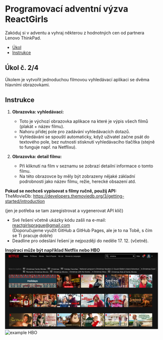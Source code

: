 # Programovací adventní výzva ReactGirls

Zakóduj si v adventu a vyhraj některou z hodnotných cen od partnera Lenovo ThinkPad.

- [Úkol](#ukol)
- [Instrukce](#instrukce)


## Úkol č. 2/4
Úkolem je vytvořit jednoduchou filmovou vyhledávací aplikaci se dvěma hlavními obrazovkami.

## Instrukce
1. **Obrazovka: vyhledávací:**
    - Toto je výchozí obrazovka aplikace na které je výpis všech filmů (plakát + název filmu).
    - Nahoru přidej pole pro zadávání vyhledávacích dotazů.
    - Vyhledávání se spouští automaticky, když uživatel začne psát do textového pole, bez nutnosti stisknutí vyhledávacího tlačítka (stejně to funguje např. na Netflixu).
    
2. **Obrazovka: detail filmu:**
    - Při kliknutí na film v seznamu se zobrazí detailní informace o tomto filmu.
    - Na této obrazovce by měly být zobrazeny nějaké základní podrobnosti jako název filmu, režie, herecké obsazení atd.
    

**Pokud se nechceš vypisovat s filmy ručně, použij API:**  
    TheMovieDb: https://developers.themoviedb.org/3/getting-started/introduction

(jen je potřeba se tam zaregistrovat a vygenerovat API klíč)

* Své řešení včetně ukázky kódu zašli na e-mail: [reactgirlsprague@gmail.com](mailto:reactgirlsprague@gmail.com)  
    (Doporučujeme využít GitHub a GitHub Pages, ale je to na Tobě, s čím se Ti pracuje dobře)
* Deadline pro odeslání řešení je nejpozději do neděle 17. 12. (včetně).

**Inspirací může být například Netflix nebo HBO**  
    ![example Netflix](./public/screenshot-netflix.png)  
    ![example HBO](./public/screenshot-hbo.png)